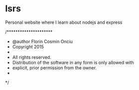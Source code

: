 # lsrs

Personal website where I learn about nodejs and express 

/*********************
 * @author Florin Cosmin Onciu
 * Copyright 2015
 *
 * All rights reserved.
 * Distribution of the software in any form is only allowed with
 * explicit, prior permission from the owner.
 *
 */
